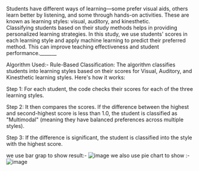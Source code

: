 Students have different ways of learning—some prefer visual aids, others learn better by listening, and some through hands-on activities. These are known as learning styles: visual, auditory, and kinesthetic.  
Classifying students based on their study methods helps in providing personalized learning strategies. In this study, we use students' scores in each learning style and apply machine learning to predict their preferred method. This can improve teaching effectiveness and student performance._______

Algorithm Used:- 
Rule-Based Classification: The algorithm classifies students into learning styles based on their scores for Visual, Auditory, and Kinesthetic learning styles. Here's how it works:

Step 1: For each student, the code checks their scores for each of the three learning styles.

Step 2: It then compares the scores. If the difference between the highest and second-highest score is less than 1.0, the student is classified as "Multimodal" (meaning they have balanced preferences across multiple styles).

Step 3: If the difference is significant, the student is classified into the style with the highest score.


we use bar grap to show result:-
![image](https://github.com/user-attachments/assets/96ae1942-57b8-4ad6-a494-05755a8952e7)
we also use pie chart to show :-
![image](https://github.com/user-attachments/assets/a2d06133-5053-4c4c-a899-20ef7c5330f2)

